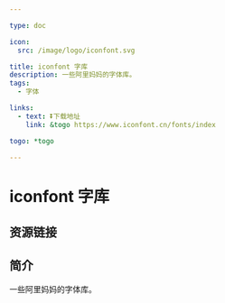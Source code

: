 ```yaml
---

type: doc

icon:
  src: /image/logo/iconfont.svg

title: iconfont 字库
description: 一些阿里妈妈的字体库。
tags:
  - 字体

links:
  - text: ⏬下载地址
    link: &togo https://www.iconfont.cn/fonts/index

togo: *togo

---
```


<ShowLogo />

# iconfont 字库

<ShowTags />

<ShowBreadcrumb />

## 资源链接

<ShowLinks />

## 简介

一些阿里妈妈的字体库。
